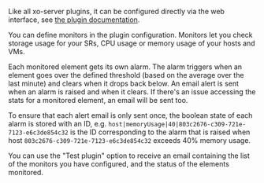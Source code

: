 Like all xo-server plugins, it can be configured directly via
the web interface, see [the plugin documentation](https://xen-orchestra.com/docs/plugins.html).

You can define monitors in the plugin configuration. Monitors let you check storage usage for your SRs, CPU usage or memory usage of your hosts and VMs.

Each monitored element gets its own alarm. The alarm triggers when an element goes over the defined threshold (based on the average over the last minute) and clears when it drops back below. An email alert is sent when an alarm is raised and when it clears. If there's an issue accessing the stats for a monitored element, an email will be sent too.

To ensure that each alert email is only sent once, the boolean state of each alarm is stored with an ID, e.g. `host|memoryUsage|40|803c2676-c309-721e-7123-e6c3de854c32` is the ID corresponding to the alarm that is raised when host `803c2676-c309-721e-7123-e6c3de854c32` exceeds 40% memory usage.

You can use the "Test plugin" option to receive an email containing the list of the monitors you have configured, and the status of the elements monitored.
